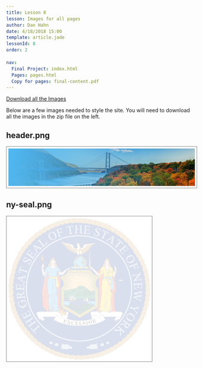 ```yaml
---
title: Lesson 8
lesson: Images for all pages
author: Dan Hahn
date: 4/18/2018 15:00
template: article.jade
lessonId: 8
order: 2

nav:
  Final Project: index.html
  Pages: pages.html
  Copy for pages: final-content.pdf
---
```


<a href="./final/images.zip" class="btn">Download all the Images</a>

Below are a few images needed to style the site. You will need to download all the images in the zip file on the left.

## header.png

![](final/images/header.png)

## ny-seal.png

![](final/images/ny-seal.png)

<style>
img {
	border: 1px solid gray;
	padding: 5px;
}
</style>
